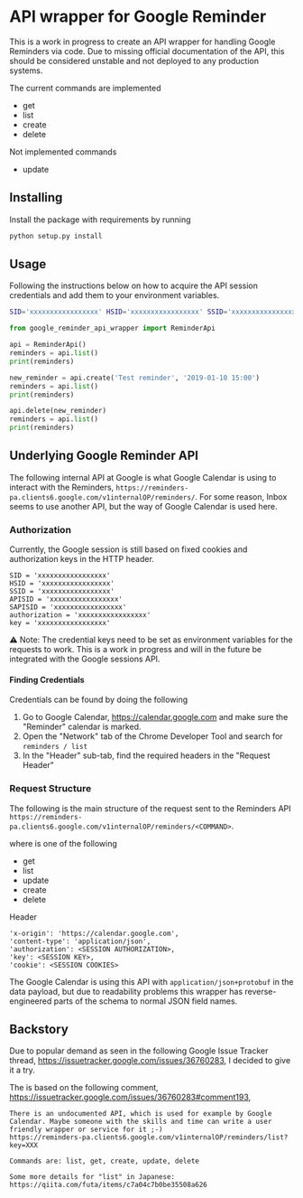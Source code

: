 # API wrapper for Google Reminder

This is a work in progress to create an API wrapper for handling Google Reminders via code. Due to missing official
documentation of the API, this should be considered unstable and not deployed to any production systems.

The current commands are implemented
* get
* list
* create
* delete

Not implemented commands
* update


## Installing
Install the package with requirements by running
```bash
python setup.py install
```


## Usage
Following the instructions below on how to acquire the API session credentials and add them to your environment variables.
```bash
SID='xxxxxxxxxxxxxxxxx' HSID='xxxxxxxxxxxxxxxxx' SSID='xxxxxxxxxxxxxxxxx' APISID='xxxxxxxxxxxxxxxxx' SAPISID='xxxxxxxxxxxxxxxxx' authorization='xxxxxxxxxxxxxxxxx' key='xxxxxxxxxxxxxxxxx' python
```

```python
from google_reminder_api_wrapper import ReminderApi

api = ReminderApi()
reminders = api.list()
print(reminders)

new_reminder = api.create('Test reminder', '2019-01-10 15:00')
reminders = api.list()
print(reminders)

api.delete(new_reminder)
reminders = api.list()
print(reminders)
```


## Underlying Google Reminder API
The following internal API at Google is what Google Calendar is using to interact with the Reminders,
`https://reminders-pa.clients6.google.com/v1internalOP/reminders/`. For some reason, Inbox seems to
use another API, but the way of Google Calendar is used here.

### Authorization
Currently, the Google session is still based on fixed cookies and authorization keys in the HTTP header.
```$xslt
SID = 'xxxxxxxxxxxxxxxxx'
HSID = 'xxxxxxxxxxxxxxxxx'
SSID = 'xxxxxxxxxxxxxxxxx'
APISID = 'xxxxxxxxxxxxxxxxx'
SAPISID = 'xxxxxxxxxxxxxxxxx'
authorization = 'xxxxxxxxxxxxxxxxx'
key = 'xxxxxxxxxxxxxxxxx'
```

:warning: Note: The credential keys need to be set as environment variables for the requests to work. This is
a work in progress and will in the future be integrated with the Google sessions API.


#### Finding Credentials
Credentials can be found by doing the following
1. Go to Google Calendar, https://calendar.google.com and make sure the "Reminder" calendar is marked.
2. Open the "Network" tab of the Chrome Developer Tool and search for `reminders / list`
3. In the "Header" sub-tab, find the required headers in the "Request Header"


### Request Structure
The following is the main structure of the request sent to the Reminders API
`https://reminders-pa.clients6.google.com/v1internalOP/reminders/<COMMAND>`.

where <COMMAND> is one of the following
* get
* list
* update
* create
* delete

Header
```
'x-origin': 'https://calendar.google.com',
'content-type': 'application/json',
'authorization': <SESSION AUTHORIZATION>,
'key': <SESSION KEY>,
'cookie': <SESSION COOKIES>
```

The Google Calendar is using this API with `application/json+protobuf` in the data payload, but due to readability problems
this wrapper has reverse-engineered parts of the schema to normal JSON field names.



## Backstory
Due to popular demand as seen in the following Google Issue Tracker thread, https://issuetracker.google.com/issues/36760283,
I decided to give it a try.

The  is based on the following comment, https://issuetracker.google.com/issues/36760283#comment193,
```$xslt
There is an undocumented API, which is used for example by Google Calendar. Maybe someone with the skills and time can write a user friendly wrapper or service for it ;-)
https://reminders-pa.clients6.google.com/v1internalOP/reminders/list?key=XXX

Commands are: list, get, create, update, delete

Some more details for "list" in Japanese: https://qiita.com/futa/items/c7a04c7b0be35508a626
```